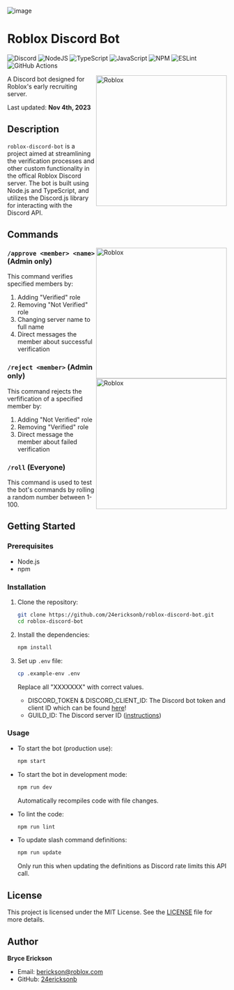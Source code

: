 ![image](https://github.com/24ericksonb/roblox-discord-bot/assets/72327129/7c48eb63-fa40-41ce-9410-3282088db010)

# Roblox Discord Bot

![Discord](https://img.shields.io/badge/Discord-%235865F2.svg?style=for-the-badge&logo=discord&logoColor=white) ![NodeJS](https://img.shields.io/badge/node.js-6DA55F?style=for-the-badge&logo=node.js&logoColor=white) ![TypeScript](https://img.shields.io/badge/typescript-%23007ACC.svg?style=for-the-badge&logo=typescript&logoColor=white) ![JavaScript](https://img.shields.io/badge/javascript-%23323330.svg?style=for-the-badge&logo=javascript&logoColor=%23F7DF1E) ![NPM](https://img.shields.io/badge/NPM-%23CB3837.svg?style=for-the-badge&logo=npm&logoColor=white) ![ESLint](https://img.shields.io/badge/ESLint-4B3263?style=for-the-badge&logo=eslint&logoColor=white) ![GitHub Actions](https://img.shields.io/badge/github%20actions-%232671E5.svg?style=for-the-badge&logo=githubactions&logoColor=white) 

<img src="https://github.com/24ericksonb/roblox-discord-bot/assets/72327129/530a4637-13b9-43db-bf8f-a240140aef28" alt="Roblox" title="Roblox Bot" align="right" width="300"/>

A Discord bot designed for Roblox's early recruiting server. 

Last updated: **Nov 4th, 2023**

## Description

`roblox-discord-bot` is a project aimed at streamlining the verification processes and other custom functionality in the offical Roblox Discord server. The bot is built using Node.js and TypeScript, and utilizes the Discord.js library for interacting with the Discord API.

## Commands

<img src="https://github.com/24ericksonb/roblox-discord-bot/assets/72327129/2a94a698-97cc-4194-b03d-7d46d3cb140f" alt="Roblox" title="Roblox Bot" align="right" width="300"/>

### `/approve <member> <name>` (Admin only)

This command verifies specified members by:

1. Adding "Verified" role
2. Removing "Not Verified" role
3. Changing server name to full name
4. Direct messages the member about successful verification

<img src="https://github.com/24ericksonb/roblox-discord-bot/assets/72327129/be9dd0ab-b237-4f5e-8365-43c833204bdd" alt="Roblox" title="Roblox Bot" align="right" width="300"/>

### `/reject <member>` (Admin only)

This command rejects the verfification of a specified member by:

1. Adding "Not Verified" role
2. Removing "Verified" role
3. Direct message the member about failed verification

### `/roll` (Everyone)

This command is used to test the bot's commands by rolling a random number between 1-100.

## Getting Started

### Prerequisites

- Node.js
- npm

### Installation

1. Clone the repository:

    ```bash
    git clone https://github.com/24ericksonb/roblox-discord-bot.git
    cd roblox-discord-bot
    ```

2. Install the dependencies:

    ```bash
    npm install
    ```

3. Set up `.env` file:
    ```bash
    cp .example-env .env
    ```
    Replace all "XXXXXXX" with correct values.

    - DISCORD_TOKEN & DISCORD_CLIENT_ID: The Discord bot token and client ID which can be found [here](https://discord.com/developers/applications)!
    - GUILD_ID: The Discord server ID ([instructions](https://support.discord.com/hc/en-us/articles/206346498-Where-can-I-find-my-User-Server-Message-ID-#:~:text=Obtaining%20Server%20IDs%20%2D%20Mobile%20App,name%20and%20select%20Copy%20ID.))

### Usage

- To start the bot (production use):

    ```bash
    npm start
    ```

- To start the bot in development mode:

    ```bash
    npm run dev
    ```

    Automatically recompiles code with file changes.

- To lint the code:

    ```bash
    npm run lint
    ```

- To update slash command definitions:

    ```bash
    npm run update
    ```

    Only run this when updating the definitions as Discord rate limits this API call.

## License

This project is licensed under the MIT License. See the [LICENSE](LICENSE) file for more details.

## Author

**Bryce Erickson**

- Email: berickson@roblox.com
- GitHub: [24ericksonb](https://github.com/24ericksonb)
